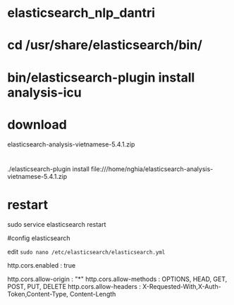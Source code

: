 # elasticsearch_nlp_dantri

# cd /usr/share/elasticsearch/bin/
# bin/elasticsearch-plugin install analysis-icu
# download 
elasticsearch-analysis-vietnamese-5.4.1.zip
#
./elasticsearch-plugin install file:///home/nghia/elasticsearch-analysis-vietnamese-5.4.1.zip

# restart
sudo service elasticsearch restart

#config elasticsearch

edit `sudo nano /etc/elasticsearch/elasticsearch.yml`

http.cors.enabled : true
 
http.cors.allow-origin : "*"
http.cors.allow-methods : OPTIONS, HEAD, GET, POST, PUT, DELETE
http.cors.allow-headers : X-Requested-With,X-Auth-Token,Content-Type, Content-Length